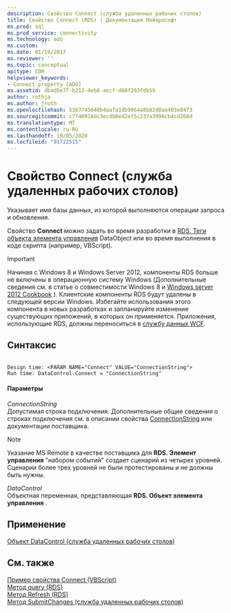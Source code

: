 ```yaml
---
description: Свойство Connect (служба удаленных рабочих столов)
title: Свойство Connect (RDS) | Документация Майкрософт
ms.prod: sql
ms.prod_service: connectivity
ms.technology: ado
ms.custom: ''
ms.date: 01/19/2017
ms.reviewer: ''
ms.topic: conceptual
apitype: COM
helpviewer_keywords:
- Connect property [ADO]
ms.assetid: dbad5e77-b213-4eb8-aecf-d60f203fdb59
author: rothja
ms.author: jroth
ms.openlocfilehash: 5387745648b4aafa1db9964a8b82d8aa403e8473
ms.sourcegitcommit: c7f40918dc3ecdb0ed2ef5c237a3996cb4cd268d
ms.translationtype: MT
ms.contentlocale: ru-RU
ms.lasthandoff: 10/05/2020
ms.locfileid: "91722515"
---
```

# <a name="connect-property-rds"></a>Свойство Connect (служба удаленных рабочих столов)
Указывает имя базы данных, из которой выполняются операции запроса и обновления.  
  
 Свойство **Connect** можно задать во время разработки в [RDS. Теги объекта элемента управления](./datacontrol-object-rds.md) DataObject или во время выполнения в коде скрипта (например, VBScript).  
  
> [!IMPORTANT]
>  Начиная с Windows 8 и Windows Server 2012, компоненты RDS больше не включены в операционную систему Windows (Дополнительные сведения см. в статье о совместимости Windows 8 и [Windows server 2012 Cookbook](https://www.microsoft.com/download/details.aspx?id=27416) ). Клиентские компоненты RDS будут удалены в следующей версии Windows. Избегайте использования этого компонента в новых разработках и запланируйте изменение существующих приложений, в которых он применяется. Приложения, использующие RDS, должны переноситься в [службу данных WCF](/dotnet/framework/wcf/).  
  
## <a name="syntax"></a>Синтаксис  
  
```  
  
Design time: <PARAM NAME="Connect" VALUE="ConnectionString">  
Run time: DataControl.Connect = "ConnectionString"  
```  
  
#### <a name="parameters"></a>Параметры  
 *ConnectionString*  
 Допустимая строка подключения. Дополнительные общие сведения о строках подключения см. в описании свойства [ConnectionString](../ado-api/connectionstring-property-ado.md) или документации поставщика.  
  
> [!NOTE]
>  Указание MS Remote в качестве поставщика для **RDS. Элемент управления** "набором событий" создает сценарий из четырех уровней. Сценарии более трех уровней не были протестированы и не должны быть нужны.  
  
 *DataControl*  
 Объектная переменная, представляющая **RDS. Объект элемента управления** .  
  
## <a name="applies-to"></a>Применение  
 [Объект DataControl (служба удаленных рабочих столов)](./datacontrol-object-rds.md)  
  
## <a name="see-also"></a>См. также  
 [Пример свойства Connect (VBScript)](./connect-property-example-vbscript.md)   
 [Метод query (RDS)](./query-method-rds.md)   
 [Метод Refresh (RDS)](./refresh-method-rds.md)   
 [Метод SubmitChanges (служба удаленных рабочих столов)](./submitchanges-method-rds.md)